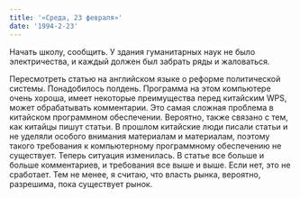 ```yaml
---
title: '«Среда, 23 февраля»'
date: '1994-2-23'
---
```

Начать школу, сообщить. У здания гуманитарных наук не было электричества, и каждый должен был забрать ряды и жаловаться.

Пересмотреть статью на английском языке о реформе политической системы. Понадобилось полдень. Программа на этом компьютере очень хороша, имеет некоторые преимущества перед китайским WPS, может обрабатывать комментарии. Это самая сложная проблема в китайском программном обеспечении. Вероятно, также связано с тем, как китайцы пишут статьи. В прошлом китайские люди писали статьи и не уделяли особого внимания материалам и материалам, поэтому такого требования к компьютерному программному обеспечению не существует. Теперь ситуация изменилась. В статье все больше и больше комментариев, и требования все выше и выше. Если нет, это не сработает. Тем не менее, я считаю, что власть рынка, вероятно, разрешима, пока существует рынок.